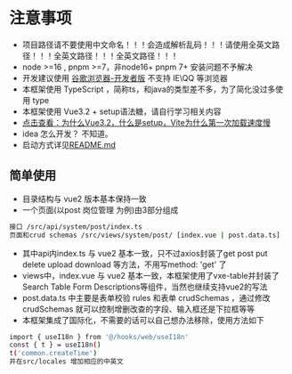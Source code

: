# 注意事项

- 项目路径请不要使用中文命名！！！会造成解析乱码！！！请使用全英文路径！！！全英文路径！！！全英文路径！！！
- node >=16 , pnpm >=7，非node16+ pnpm 7+ 安装问题不予解决
- 开发建议使用 [谷歌浏览器-开发者版](https://www.google.cn/intl/zh-CN/chrome/dev/) 不支持 IE\QQ 等浏览器
- 本框架使用 TypeScript ，简称ts，和java的类型差不多，为了简化没过多使用 type
- 本框架使用 Vue3.2 + setup语法糖，请自行学习相关内容
- [点击查看：为什么Vue3.2，什么是setup，Vite为什么第一次加载速度慢](https://www.baidu.com)
- idea 怎么开发？ 不知道。
- 启动方式详见[README.md](./README.md)

## 简单使用

- 目录结构与 vue2 版本基本保持一致
- 一个页面(以post 岗位管理 为例)由3部分组成
  
```bash
接口 /src/api/system/post/index.ts 
页面和crud schemas /src/views/system/post/ [index.vue | post.data.ts] 
```

- 其中api内index.ts 与 vue2 基本一致，只不过axios封装了get post put delete upload download 等方法，不用写method: 'get' 了
- views中，index.vue 与 vue2 基本一致，本框架使用了vxe-table并封装了Search Table Form Descriptions等组件，当然也继续支持vue2的写法
- post.data.ts 中主要是表单校验 rules 和表单 crudSchemas ，通过修改crudSchemas 就可以控制增删改查的字段、输入框还是下拉框等等
- 本框架集成了国际化，不需要的话可以自己想办法移除，使用方法如下

```bash
import { useI18n } from '@/hooks/web/useI18n'
const { t } = useI18n()
t('common.createTime')
并在src/locales 增加相应的中英文
```

